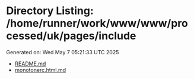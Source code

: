 # Directory Listing: /home/runner/work/www/www/processed/uk/pages/include
Generated on: Wed May  7 05:21:33 UTC 2025

- [README.md](README.md)
- [monotonerc.html.md](monotonerc.html.md)
